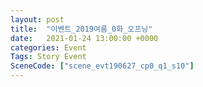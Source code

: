 ```yaml
---
layout: post
title:  "이벤트_2019여름_0화_오프닝"
date:   2021-01-24 13:00:00 +0000
categories: Event
Tags: Story Event
SceneCode: ["scene_evt190627_cp0_q1_s10"]
---
```

